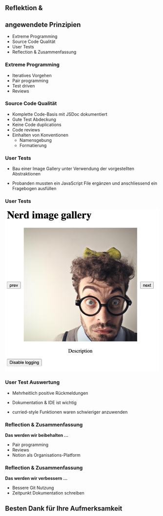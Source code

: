 ## Reflektion & 
## angewendete Prinzipien
- Extreme Programming
- Source Code Qualität
- User Tests
- Reflection & Zusammenfassung



### Extreme Programming
- Iteratives Vorgehen
- Pair programming
- Test driven
- Reviews



### Source Code Qualität
- Komplette Code-Basis mit JSDoc dokumentiert
- Gute Test Abdeckung
- Keine Code duplications
- Code reviews
- Einhalten von Konventionen
  - Namensgebung
  - Formatierung



### User Tests
- Bau einer Image Gallery unter Verwendung der vorgestellten Abstraktionen

- Probanden mussten ein JavaScript File ergänzen und anschliessend ein Fragebogen ausfüllen



### User Tests
<img src="slides/assets/user-test.png" width="550" alt="Usertest Image"/>




### User Test Auswertung
- Mehrheitlich positive Rückmeldungen

- Dokumentation & IDE ist wichtig 

- curried-style Funktionen waren schwieriger anzuwenden



### Reflection & Zusammenfassung
__Das werden wir beibehalten ...__
- Pair programming
- Reviews
- Notion als Organisations-Platform



### Reflection & Zusammenfassung
__Das werden wir verbessern ...__
- Bessere Git Nutzung
- Zeitpunkt Dokumentation schreiben



## Besten Dank für Ihre Aufmerksamkeit